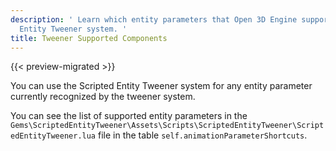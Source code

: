 ```yaml
---
description: ' Learn which entity parameters that Open 3D Engine supports in the Scripted
  Entity Tweener system. '
title: Tweener Supported Components
---
```


{{< preview-migrated >}}

You can use the Scripted Entity Tweener system for any entity parameter currently recognized by the tweener system.

You can see the list of supported entity parameters in the `Gems\ScriptedEntityTweener\Assets\Scripts\ScriptedEntityTweener\ScriptedEntityTweener.lua` file in the table `self.animationParameterShortcuts`.

